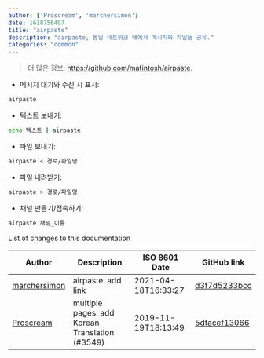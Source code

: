 ```yaml
---
author: ['Proscream', 'marchersimon']
date: 1618756407
title: "airpaste"
description: "airpaste, 동일 네트워크 내에서 메시지와 파일들 공유."
categories: "common"
---
```

> 더 많은 정보: <https://github.com/mafintosh/airpaste>.

- 메시지 대기와 수신 시 표시:

```bash
airpaste
```

- 텍스트 보내기:

```bash
echo 텍스트 | airpaste
```

- 파일 보내기:

```bash
airpaste < 경로/파일명
```

- 파일 내려받기:

```bash
airpaste > 경로/파일명
```

- 채널 만들기/접속하기:

```bash
airpaste 채널_이름
```
List of changes to this documentation


Author | Description | ISO 8601 Date | GitHub link
------|-----|-----|-----
[marchersimon](mailto:marchersimon@zohomail.eu) | airpaste: add link | 2021-04-18T16:33:27 | [d3f7d5233bcc](https://github.com/tldr-pages/tldr/commit/d3f7d5233bcc59c9b3b92bc9640212b8ddd3755d)
[Proscream](mailto:proscream@naver.com) | multiple pages: add Korean Translation (#3549) | 2019-11-19T18:13:49 | [5dfacef13066](https://github.com/tldr-pages/tldr/commit/5dfacef1306610247597b34374d3b62d41bd2f6f)


